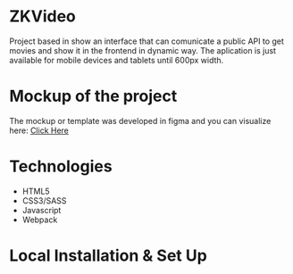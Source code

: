 # ZKVideo

Project based in show an interface that can comunicate a public API to get movies and show it in the frontend in dynamic way. The aplication is just available for mobile devices and tablets until 600px width.

# Mockup of the project

The mockup or template was developed in figma and you can visualize here: [Click Here](https://www.figma.com/file/lqHn6FsUxLoXyO4JHJJJHJ/Consumo-de-API?node-id=0%3A1)

# Technologies 

- HTML5
- CSS3/SASS
- Javascript
- Webpack
 
# Local Installation & Set Up

